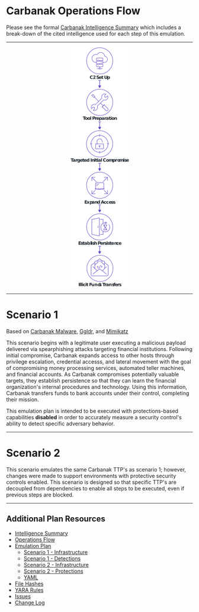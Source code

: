 # Carbanak Operations Flow

Please see the formal [Carbanak Intelligence Summary](/Enterprise/carbanak/Intelligence_Summary.md) which includes a break-down of the cited intelligence used for each step of this emulation.

---

<p align="center">
  <img src="/Enterprise/carbanak/Emulation_Plan/CARBANAKopflow.png" />
</p>

---

# Scenario 1

Based on [Carbanak Malware](https://attack.mitre.org/software/S0030/), [Ggldr](https://www.forcepoint.com/blog/x-labs/carbanak-group-uses-google-malware-command-and-control), and [Mimikatz](https://attack.mitre.org/software/S0002/)

This scenario begins with a legitimate user executing a malicious payload delivered via spearphishing attacks targeting financial institutions. Following initial compromise, Carbanak expands access to other hosts through privilege escalation, credential accesss, and lateral movement with the goal of compromising money processing services, automated teller machines, and financial accounts. As Carbanak compromises potentially valuable targets, they establish persistence so that they can learn the financial organization's internal procedures and technology. Using this information, Carbanak transfers funds to bank accounts under their control, completing their mission.

This emulation plan is intended to be executed with protections-based capabilities **disabled** in order to accurately measure a security control's ability to detect specific adversary behavior.

---

# Scenario 2

This scenario emulates the same Carbanak TTP's as scenario 1; however, changes were made to support environments with protective security controls enabled. This scenario is designed so that specific TTP's are decoupled from dependencies to enable all steps to be executed, even if previous steps are blocked.



---

## Additional Plan Resources

- [Intelligence Summary](/carbanak/Intelligence_Summary.md)
- [Operations Flow](/carbanak/Operations_Flow.md)
- [Emulation Plan](/carbanak/Emulation_Plan)
  - [Scenario 1 - Infrastructure](/carbanak/Emulation_Plan/Scenario_1/Infrastructure.md)
  - [Scenario 1 - Detections](/carbanak/Emulation_Plan/Scenario_1)
  - [Scenario 2 - Infrastructure](/carbanak/Emulation_Plan/Scenario_2/Infrastructure.md)
  - [Scenario 2 - Protections](/carbanak/Emulation_Plan/Scenario_2)
  - [YAML](/carbanak/Emulation_Plan/yaml)
- [File Hashes](/carbanak/hashes)
- [YARA Rules](/carbanak/yara-rules)
- [Issues](https://github.com/attackevals/ael/issues)
- [Change Log](/carbanak/CHANGE_LOG.md)
